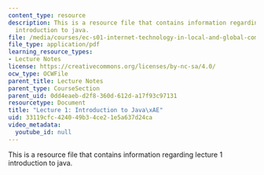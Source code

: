 ```yaml
---
content_type: resource
description: This is a resource file that contains information regarding lecture 1
  introduction to java.
file: /media/courses/ec-s01-internet-technology-in-local-and-global-communities-spring-2005-summer-2005/33119cfc424049b34ce21e5a637d24ca_MITEC_S01S05_l01_introdu.pdf
file_type: application/pdf
learning_resource_types:
- Lecture Notes
license: https://creativecommons.org/licenses/by-nc-sa/4.0/
ocw_type: OCWFile
parent_title: Lecture Notes
parent_type: CourseSection
parent_uid: 0dd4eaeb-d2f8-360d-612d-a17f93c97131
resourcetype: Document
title: "Lecture 1: Introduction to Java\xAE"
uid: 33119cfc-4240-49b3-4ce2-1e5a637d24ca
video_metadata:
  youtube_id: null
---
```

This is a resource file that contains information regarding lecture 1 introduction to java.